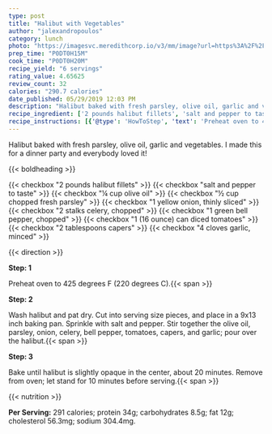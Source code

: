 ```yaml
---
type: post
title: "Halibut with Vegetables"
author: "jalexandropoulos"
category: lunch
photo: "https://imagesvc.meredithcorp.io/v3/mm/image?url=https%3A%2F%2Fimages.media-allrecipes.com%2Fuserphotos%2F7862535.jpg"
prep_time: "P0DT0H15M"
cook_time: "P0DT0H20M"
recipe_yield: "6 servings"
rating_value: 4.65625
review_count: 32
calories: "290.7 calories"
date_published: 05/29/2019 12:03 PM
description: "Halibut baked with fresh parsley, olive oil, garlic and vegetables.  I made this for a dinner party and everybody loved it!"
recipe_ingredient: ['2 pounds halibut fillets', 'salt and pepper to taste', '¼ cup olive oil', '½ cup chopped fresh parsley', '1 yellow onion, thinly sliced', '2 stalks celery, chopped', '1 green bell pepper, chopped', '1 (16 ounce) can diced tomatoes', '2 tablespoons capers', '4 cloves garlic, minced']
recipe_instructions: [{'@type': 'HowToStep', 'text': 'Preheat oven to 425 degrees F (220 degrees C).\n'}, {'@type': 'HowToStep', 'text': 'Wash halibut and pat dry. Cut into serving size pieces, and place in a 9x13 inch baking pan. Sprinkle with salt and pepper. Stir together the olive oil, parsley, onion, celery, bell pepper, tomatoes, capers, and garlic; pour over the halibut.\n'}, {'@type': 'HowToStep', 'text': 'Bake until halibut is slightly opaque in the center, about 20 minutes. Remove from oven; let stand for 10 minutes before serving.\n'}]
---
```


Halibut baked with fresh parsley, olive oil, garlic and vegetables.  I made this for a dinner party and everybody loved it! 

{{< boldheading >}}

{{< checkbox "2 pounds halibut fillets" >}}
{{< checkbox "salt and pepper to taste" >}}
{{< checkbox "¼ cup olive oil" >}}
{{< checkbox "½ cup chopped fresh parsley" >}}
{{< checkbox "1  yellow onion, thinly sliced" >}}
{{< checkbox "2 stalks celery, chopped" >}}
{{< checkbox "1  green bell pepper, chopped" >}}
{{< checkbox "1 (16 ounce) can diced tomatoes" >}}
{{< checkbox "2 tablespoons capers" >}}
{{< checkbox "4 cloves garlic, minced" >}}


{{< direction >}}

**Step: 1**

Preheat oven to 425 degrees F (220 degrees C).{{< span >}}

**Step: 2**

Wash halibut and pat dry. Cut into serving size pieces, and place in a 9x13 inch baking pan. Sprinkle with salt and pepper. Stir together the olive oil, parsley, onion, celery, bell pepper, tomatoes, capers, and garlic; pour over the halibut.{{< span >}}

**Step: 3**

Bake until halibut is slightly opaque in the center, about 20 minutes. Remove from oven; let stand for 10 minutes before serving.{{< span >}}

{{< nutrition >}}

**Per Serving:** 291 calories; protein 34g; carbohydrates 8.5g; fat 12g; cholesterol 56.3mg; sodium 304.4mg.